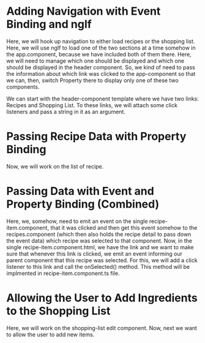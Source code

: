 # Adding Navigation with Event Binding and ngIf
Here, we will hook up navigation to either load recipes or the shopping list. Here, we will use ngIf to load one of the two sections at a time somehow in the app.component, because we have included both of them there. Here, we will need to manage which one should be displayed and which one should be displayed in the header component. So, we kind of need to pass the information about which link was clicked to the app-component so that we can, then, switch Property there to display only one of these two components.

We can start with the header-component template where we have two links: Recipes and Shopping List. To these links, we will attach some click listeners and pass a string in it as an argument.


# Passing Recipe Data with Property Binding
Now, we will work on the list of recipe.

# Passing Data with Event and Property Binding (Combined)
Here, we, somehow, need to emit an event on the single recipe-item.component, that it was clicked and then get this event somehow to the recipes.component (which then also holds the recipe detail to pass down the event data) which recipe was selected to that component.
Now, in the single recipe-item.component.html, we have the link and we want to make sure that whenever this link is clicked, we emit an event informing our parent component that this recipe was selected. For this, we will add a click listener to this link and call the onSelected() method. This method will be implmented in recipe-item.component.ts file.

# Allowing the User to Add Ingredients to the Shopping List
Here, we will work on the shopping-list edit component. Now, next we want to allow the user to add new items.